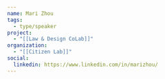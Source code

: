 ```yaml
---
name: Mari Zhou
tags:
  - type/speaker
project:
  - "[[Law & Design CoLab]]"
organization:
  - "[[Citizen Lab]]"
social:
  linkedin: https://www.linkedin.com/in/marizhou/
---
```



